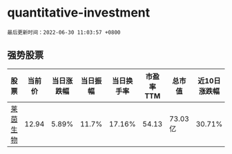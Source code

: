 # quantitative-investment

`最后更新时间：2022-06-30 11:03:57 +0800`

## 强势股票

|股票|当前价|当日涨跌幅|当日振幅|当日换手率|市盈率TTM|总市值|近10日涨跌幅|
|----|----|----|----|----|----|----|----|
|[莱茵生物](https://xueqiu.com/S/SZ002166)|12.94|5.89%|11.7%|17.16%|54.13|73.03亿|30.71%|
